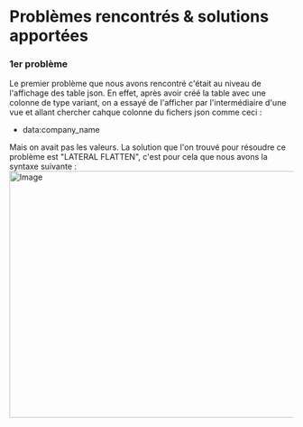 # Problèmes rencontrés & solutions apportées

### 1er problème

Le premier problème que nous avons rencontré c'était au niveau de l'affichage des table json. En effet, après avoir créé la table avec une colonne de type variant, on a essayé de l'afficher par l'intermédiaire d'une vue et allant chercher cahque colonne du fichers json comme ceci :

- data:company_name

Mais on avait pas les valeurs. La solution que l'on trouvé pour résoudre ce problème est "LATERAL
FLATTEN", c'est pour cela que nous avons la syntaxe suivante :
<img width="1022" height="437" alt="Image" src="https://github.com/user-attachments/assets/bdaa6ee3-98c4-42df-875e-8848b824fa6f" />
